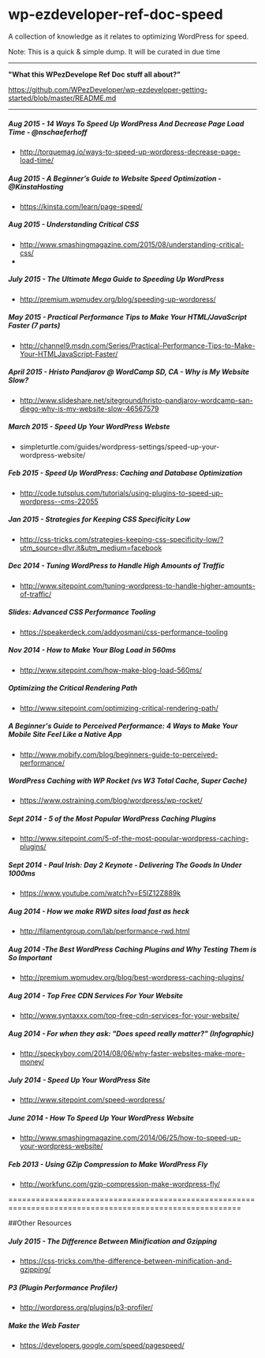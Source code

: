 wp-ezdeveloper-ref-doc-speed
============================

A collection of knowledge as it relates to optimizing WordPress for speed. 

Note: This is a quick & simple dump. It will be curated in due time



---

**"What this WPezDevelope Ref Doc stuff all about?"**

https://github.com/WPezDeveloper/wp-ezdeveloper-getting-started/blob/master/README.md

---

##### Aug 2015 - 14 Ways To Speed Up WordPress And Decrease Page Load Time - @nschaeferhoff
 - http://torquemag.io/ways-to-speed-up-wordpress-decrease-page-load-time/
 

##### Aug 2015 - A Beginner’s Guide to Website Speed Optimization - @KinstaHosting
 - https://kinsta.com/learn/page-speed/
 

##### Aug 2015 - Understanding Critical CSS
 - http://www.smashingmagazine.com/2015/08/understanding-critical-css/
 - 

##### July 2015 - The Ultimate Mega Guide to Speeding Up WordPress 
 - http://premium.wpmudev.org/blog/speeding-up-wordpress/


##### May 2015 - Practical Performance Tips to Make Your HTML/JavaScript Faster (7 parts)
 - http://channel9.msdn.com/Series/Practical-Performance-Tips-to-Make-Your-HTMLJavaScript-Faster/


##### April 2015 - Hristo Pandjarov @ WordCamp SD, CA - Why is My Website Slow?
 - http://www.slideshare.net/siteground/hristo-pandjarov-wordcamp-san-diego-why-is-my-website-slow-46567579


##### March 2015 - Speed Up Your WordPress Webste
- simpleturtle.com/guides/wordpress-settings/speed-up-your-wordpress-website/


##### Feb 2015 - Speed Up WordPress: Caching and Database Optimization
- http://code.tutsplus.com/tutorials/using-plugins-to-speed-up-wordpress--cms-22055


##### Jan 2015 - Strategies for Keeping CSS Specificity Low
- http://css-tricks.com/strategies-keeping-css-specificity-low/?utm_source=dlvr.it&utm_medium=facebook


##### Dec 2014 - Tuning WordPress to Handle High Amounts of Traffic
- http://www.sitepoint.com/tuning-wordpress-to-handle-higher-amounts-of-traffic/


##### Slides: Advanced CSS Performance Tooling
- https://speakerdeck.com/addyosmani/css-performance-tooling


##### Nov 2014 - How to Make Your Blog Load in 560ms
- http://www.sitepoint.com/how-make-blog-load-560ms/


##### Optimizing the Critical Rendering Path
- http://www.sitepoint.com/optimizing-critical-rendering-path/


##### A Beginner's Guide to Perceived Performance: 4 Ways to Make Your Mobile Site Feel Like a Native App
- http://www.mobify.com/blog/beginners-guide-to-perceived-performance/


##### WordPress Caching with WP Rocket (vs  W3 Total Cache, Super Cache)
 - https://www.ostraining.com/blog/wordpress/wp-rocket/


##### Sept 2014 - 5 of the Most Popular WordPress Caching Plugins
- http://www.sitepoint.com/5-of-the-most-popular-wordpress-caching-plugins/


##### Sept 2014 - Paul Irish: Day 2 Keynote - Delivering The Goods In Under 1000ms
- https://www.youtube.com/watch?v=E5lZ12Z889k


##### Aug 2014 - How we make RWD sites load fast as heck
- http://filamentgroup.com/lab/performance-rwd.html


##### Aug 2014 -The Best WordPress Caching Plugins and Why Testing Them is So Important
- http://premium.wpmudev.org/blog/best-wordpress-caching-plugins/


##### Aug 2014 - Top Free CDN Services For Your Website
- http://www.syntaxxx.com/top-free-cdn-services-for-your-website/


##### Aug 2014 - For when they ask: "Does speed really matter?" (Infographic)
- http://speckyboy.com/2014/08/06/why-faster-websites-make-more-money/


##### July 2014 - Speed Up Your WordPress Site
- http://www.sitepoint.com/speed-wordpress/


##### June 2014 - How To Speed Up Your WordPress Website
 - http://www.smashingmagazine.com/2014/06/25/how-to-speed-up-your-wordpress-website/
 
 
##### Feb 2013 - Using GZip Compression to Make WordPress Fly
 - http://workfunc.com/gzip-compression-make-wordpress-fly/


=========================================================================================================
 
##Other Resources


##### July 2015 - The Difference Between Minification and Gzipping
 - https://css-tricks.com/the-difference-between-minification-and-gzipping/
 

##### P3 (Plugin Performance Profiler)
 - http://wordpress.org/plugins/p3-profiler/
 
 
##### Make the Web Faster
 - https://developers.google.com/speed/pagespeed/

